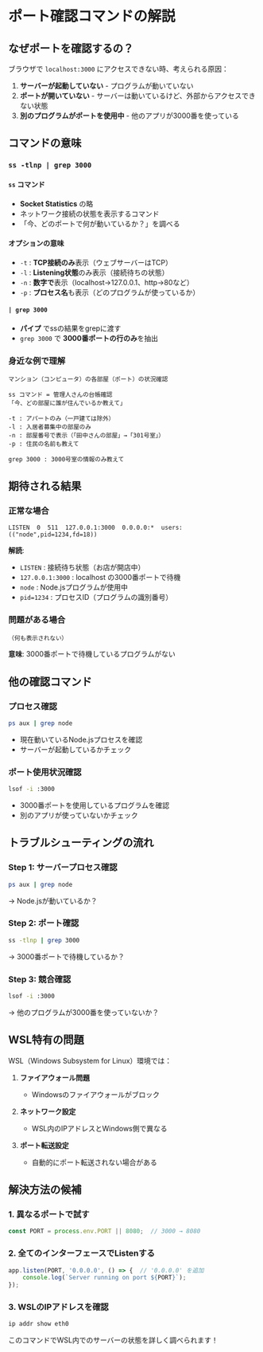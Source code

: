 # ポート確認コマンドの解説

## なぜポートを確認するの？

ブラウザで `localhost:3000` にアクセスできない時、考えられる原因：

1. **サーバーが起動していない** - プログラムが動いていない
2. **ポートが開いていない** - サーバーは動いているけど、外部からアクセスできない状態
3. **別のプログラムがポートを使用中** - 他のアプリが3000番を使っている

## コマンドの意味

### `ss -tlnp | grep 3000`

#### `ss` コマンド
- **Socket Statistics** の略
- ネットワーク接続の状態を表示するコマンド
- 「今、どのポートで何が動いているか？」を調べる

#### オプションの意味
- `-t` : **TCP接続のみ**表示（ウェブサーバーはTCP）
- `-l` : **Listening状態**のみ表示（接続待ちの状態）
- `-n` : **数字で**表示（localhost→127.0.0.1、http→80など）
- `-p` : **プロセス名**も表示（どのプログラムが使っているか）

#### `| grep 3000`
- **パイプ** でssの結果をgrepに渡す
- `grep 3000` で **3000番ポートの行のみ**を抽出

### 身近な例で理解

```
マンション（コンピュータ）の各部屋（ポート）の状況確認

ss コマンド = 管理人さんの台帳確認
「今、どの部屋に誰が住んでいるか教えて」

-t : アパートのみ（一戸建ては除外）
-l : 入居者募集中の部屋のみ
-n : 部屋番号で表示（「田中さんの部屋」→「301号室」）
-p : 住民の名前も教えて

grep 3000 : 3000号室の情報のみ教えて
```

## 期待される結果

### 正常な場合
```
LISTEN  0  511  127.0.0.1:3000  0.0.0.0:*  users:(("node",pid=1234,fd=18))
```

**解読**:
- `LISTEN` : 接続待ち状態（お店が開店中）
- `127.0.0.1:3000` : localhost の3000番ポートで待機
- `node` : Node.jsプログラムが使用中
- `pid=1234` : プロセスID（プログラムの識別番号）

### 問題がある場合
```
（何も表示されない）
```
**意味**: 3000番ポートで待機しているプログラムがない

## 他の確認コマンド

### プロセス確認
```bash
ps aux | grep node
```
- 現在動いているNode.jsプロセスを確認
- サーバーが起動しているかチェック

### ポート使用状況確認
```bash
lsof -i :3000
```
- 3000番ポートを使用しているプログラムを確認
- 別のアプリが使っていないかチェック

## トラブルシューティングの流れ

### Step 1: サーバープロセス確認
```bash
ps aux | grep node
```
→ Node.jsが動いているか？

### Step 2: ポート確認
```bash
ss -tlnp | grep 3000
```
→ 3000番ポートで待機しているか？

### Step 3: 競合確認
```bash
lsof -i :3000
```
→ 他のプログラムが3000番を使っていないか？

## WSL特有の問題

WSL（Windows Subsystem for Linux）環境では：

1. **ファイアウォール問題**
   - Windowsのファイアウォールがブロック

2. **ネットワーク設定**
   - WSL内のIPアドレスとWindows側で異なる

3. **ポート転送設定**
   - 自動的にポート転送されない場合がある

## 解決方法の候補

### 1. 異なるポートで試す
```javascript
const PORT = process.env.PORT || 8080;  // 3000 → 8080
```

### 2. 全てのインターフェースでListenする
```javascript
app.listen(PORT, '0.0.0.0', () => {  // '0.0.0.0' を追加
    console.log(`Server running on port ${PORT}`);
});
```

### 3. WSLのIPアドレスを確認
```bash
ip addr show eth0
```

このコマンドでWSL内でのサーバーの状態を詳しく調べられます！